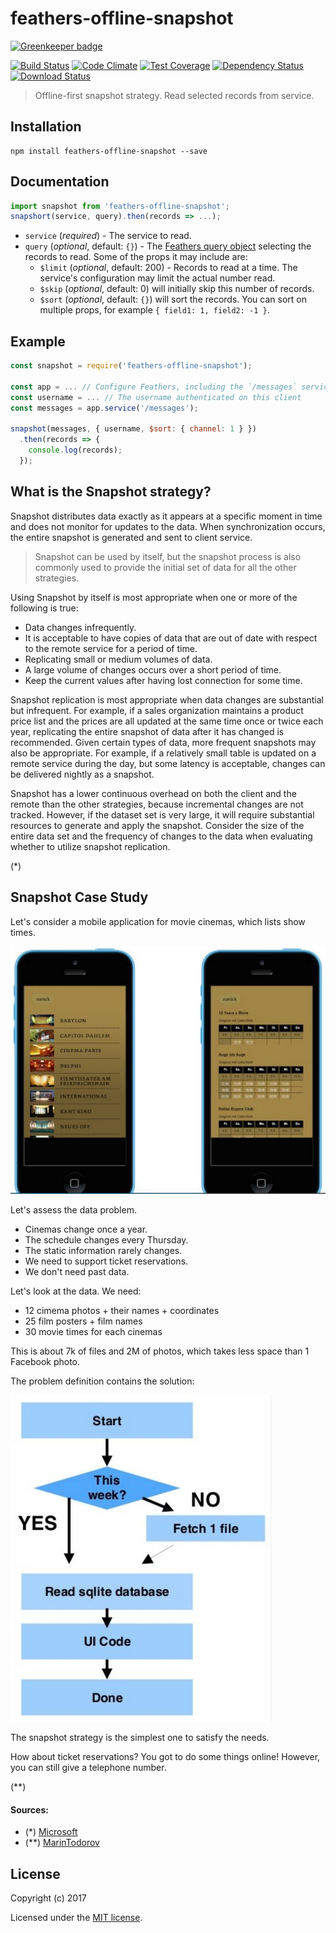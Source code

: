 # feathers-offline-snapshot

[![Greenkeeper badge](https://badges.greenkeeper.io/feathersjs/feathers-offline-snapshot.svg)](https://greenkeeper.io/)

[![Build Status](https://travis-ci.org/feathersjs/feathers-offline-snapshot.png?branch=master)](https://travis-ci.org/feathersjs/feathers-offline-snapshot)
[![Code Climate](https://codeclimate.com/github/feathersjs/feathers-offline-snapshot/badges/gpa.svg)](https://codeclimate.com/github/feathersjs/feathers-offline-snapshot)
[![Test Coverage](https://codeclimate.com/github/feathersjs/feathers-offline-snapshot/badges/coverage.svg)](https://codeclimate.com/github/feathersjs/feathers-offline-snapshot/coverage)
[![Dependency Status](https://img.shields.io/david/feathersjs/feathers-offline-snapshot.svg?style=flat-square)](https://david-dm.org/feathersjs/feathers-offline-snapshot)
[![Download Status](https://img.shields.io/npm/dm/feathers-offline-snapshot.svg?style=flat-square)](https://www.npmjs.com/package/feathers-offline-snapshot)

> Offline-first snapshot strategy. Read selected records from service.


## Installation

```
npm install feathers-offline-snapshot --save
```

## Documentation

```javascript
import snapshot from 'feathers-offline-snapshot';
snapshort(service, query).then(records => ...);
```

- `service` (*required*) - The service to read.
- `query` (*optional*, default: `{}`) - The
[Feathers query object](https://docs.feathersjs.com/api/databases/querying.html)
selecting the records to read.
Some of the props it may include are:
    - `$limit` (*optional*, default: 200) - Records to read at a time.
    The service's configuration may limit the actual number read.
    - `$skip` (*optional*, default: 0) will initially skip this number of records.
    - `$sort` (*optional*, default: `{}`) will sort the records.
    You can sort on multiple props, for example `{ field1: 1, field2: -1 }`.


## Example

```js
const snapshot = require('feathers-offline-snapshot');

const app = ... // Configure Feathers, including the `/messages` service.
const username = ... // The username authenticated on this client
const messages = app.service('/messages');

snapshot(messages, { username, $sort: { channel: 1 } })
  .then(records => {
    console.log(records);
  });
```


## What is the Snapshot strategy?

Snapshot distributes data exactly as it appears at a specific moment in time and does not monitor for updates to the data.
When synchronization occurs, the entire snapshot is generated and sent to client service.

> Snapshot can be used by itself, but the snapshot process is also commonly used to provide the initial set of data for all the other strategies.

Using Snapshot by itself is most appropriate when one or more of the following is true:
- Data changes infrequently.
- It is acceptable to have copies of data that are out of date with respect to the remote service for a period of time.
- Replicating small or medium volumes of data.
- A large volume of changes occurs over a short period of time.
- Keep the current values after having lost connection for some time.

Snapshot replication is most appropriate when data changes are substantial but infrequent.
For example, if a sales organization maintains a product price list and the prices are all updated at the same time once or twice each year,
replicating the entire snapshot of data after it has changed is recommended.
Given certain types of data, more frequent snapshots may also be appropriate.
For example, if a relatively small table is updated on a remote service during the day,
but some latency is acceptable, changes can be delivered nightly as a snapshot.

Snapshot has a lower continuous overhead on both the client and the remote than the other strategies,
because incremental changes are not tracked.
However, if the dataset set is very large,
it will require substantial resources to generate and apply the snapshot.
Consider the size of the entire data set and the frequency of changes to the data when evaluating whether to utilize snapshot replication.

(*)


## Snapshot Case Study

Let's consider a mobile application for movie cinemas, which lists show times.

![Cinema panels](./assets/snapshot-2a.jpg)

Let's assess the data problem.
- Cinemas change once a year.
- The schedule changes every Thursday.
- The static information rarely changes.
- We need to support ticket reservations.
- We don't need past data.

Let's look at the data. We need:
- 12 cimema photos + their names + coordinates
- 25 film posters + film names
- 30 movie times for each cinemas

This is about 7k of files and 2M of photos, which takes less space than 1 Facebook photo.

The problem definition contains the solution:

![Cinema flowchart](./assets/snapshot-2d.jpg)

The snapshot strategy is the simplest one to satisfy the needs.

How about ticket reservations? You got to do some things online!
However, you can still give a telephone number.

(**)

#### Sources:

- (*) [Microsoft](https://docs.microsoft.com/en-us/sql/relational-databases/replication/snapshot-replication)
- (**) [MarinTodorov](https://www.slideshare.net/MarinTodorov/overcome-your-fear-of-implementing-offline-mode-in-your-apps?next_slideshow=1)


## License

Copyright (c) 2017

Licensed under the [MIT license](LICENSE).
